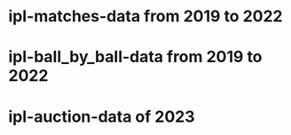 # ipl-matches-data from 2019 to 2022
# ipl-ball_by_ball-data from 2019 to 2022
# ipl-auction-data of 2023
